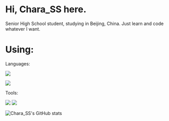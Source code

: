 # Hi, Chara_SS here.

Senior High School student, studying in Beijing, China.
Just learn and code whatever I want.

# Using:

Languages:

[![](https://img.shields.io/badge/Java-B07219?style=for-the-badge&logo=openjdk&&labelColor=black)](https://java.com)

[![](https://img.shields.io/badge/Kotlin-7F52FF?style=for-the-badge&logo=kotlin&&labelColor=black)](https://kotlinlang.org)

Tools:

[![](https://img.shields.io/badge/JetBrains_Products-080809?style=for-the-badge&logo=jetbrains&labelColor=black)](https://www.jetbrains.com)
[![](https://img.shields.io/badge/Visaul_Studio_Code-0078D7?style=for-the-badge&logo=visual-studio-code&labelColor=black&logoColor=0078D7)](https://code.visualstudio.com)

![Chara_SS's GitHub stats](https://github-readme-stats.vercel.app/api?username=charassss)

<!--
**charassss/charassss** is a ✨ _special_ ✨ repository because its `README.md` (this file) appears on your GitHub profile.

Here are some ideas to get you started:

- 🔭 I’m currently working on ...
- 🌱 I’m currently learning ...
- 👯 I’m looking to collaborate on ...
- 🤔 I’m looking for help with ...
- 💬 Ask me about ...
- 📫 How to reach me: ...
- 😄 Pronouns: ...
- ⚡ Fun fact: ...
-->
